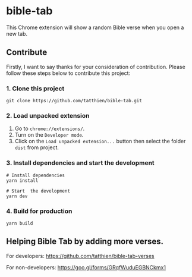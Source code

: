 # bible-tab

This Chrome extension will show a random Bible verse when you open a new tab.

## Contribute

Firstly, I want to say thanks for your consideration of contribution. Please follow these steps below to contribute this project:

### 1. Clone this project

```
git clone https://github.com/tatthien/bible-tab.git
```

### 2. Load unpacked extension

1. Go to `chrome://extensions/`.
2. Turn on the `Developer mode`.
3. Click on the `Load unpacked extension...` button then select the folder `dist` from project.

### 3. Install dependencies and start the development

```shell
# Install dependencies
yarn install

# Start  the development
yarn dev
```

### 4. Build for production

```shell
yarn build
```

## Helping Bible Tab by adding more verses.

For developers: https://github.com/tatthien/bible-tab-verses

For non-developers: https://goo.gl/forms/GRqfWuduEGBNCkmx1
